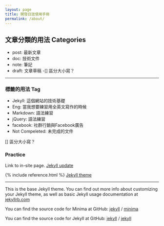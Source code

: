 ```yaml
---
layout: page
title: 開發日誌使用手冊
permalink: /about/
---
```


## 文章分類的用法 Categories
* post: 最新文章
* doc: 技術文件
* note: 筆記
* draft: 文章草稿
-[] 區分大小寫？

---

### 標籤的用法 Tag
* Jekyll: 這個網站的技術基礎
* Eng: 當我想要練習用全英文寫作的時候
* Markdown: 語法練習
* jQuery: 語法練習
* facebook: 社群行銷與Facebook廣告
* Not Compeleted: 未完成的文件


[] 區分大小寫？




### Practice
Link to in-site page. [Jekyll update](/Geek-Log/update/)



{% include reference.html %}
[Jekyll theme](https://jekyllthemes.io/)

---




This is the base Jekyll theme. You can find out more info about customizing your Jekyll theme, as well as basic Jekyll usage documentation at [jekyllrb.com](https://jekyllrb.com/)

You can find the source code for Minima at GitHub:
[jekyll][jekyll-organization] /
[minima](https://github.com/jekyll/minima)

You can find the source code for Jekyll at GitHub:
[jekyll][jekyll-organization] /
[jekyll](https://github.com/jekyll/jekyll)


[jekyll-organization]: https://github.com/jekyll
